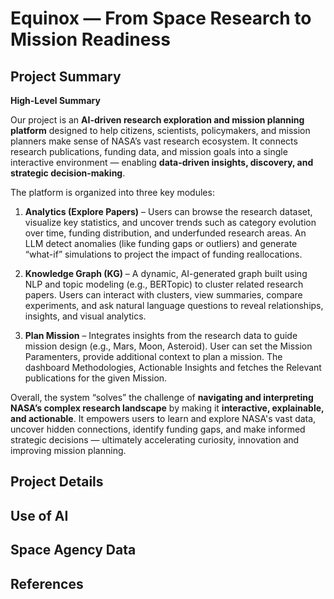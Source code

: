 # Equinox — From Space Research to Mission Readiness

## Project Summary

**High-Level Summary**

Our project is an **AI-driven research exploration and mission planning platform** designed to help citizens, scientists, policymakers, and mission planners make sense of NASA’s vast research ecosystem. It connects research publications, funding data, and mission goals into a single interactive environment — enabling **data-driven insights, discovery, and strategic decision-making**.

The platform is organized into three key modules:

1. **Analytics (Explore Papers)** – Users can browse the research dataset, visualize key statistics, and uncover trends such as category evolution over time, funding distribution, and underfunded research areas. An LLM detect anomalies (like funding gaps or outliers) and generate “what-if” simulations to project the impact of funding reallocations.

2. **Knowledge Graph (KG)** – A dynamic, AI-generated graph built using NLP and topic modeling (e.g., BERTopic) to cluster related research papers. Users can interact with clusters, view summaries, compare experiments, and ask natural language questions to reveal relationships, insights, and visual analytics.

3. **Plan Mission** – Integrates insights from the research data to guide mission design (e.g., Mars, Moon, Asteroid). User can set the Mission Paramenters, provide additional context to plan a mission. The dashboard Methodologies, Actionable Insights and fetches the Relevant publications for the given Mission. 

Overall, the system “solves” the challenge of **navigating and interpreting NASA’s complex research landscape** by making it **interactive, explainable, and actionable**. It empowers users to learn and explore NASA's vast data, uncover hidden connections, identify funding gaps, and make informed strategic decisions — ultimately accelerating curiosity, innovation and improving mission planning.

## Project Details

## Use of AI

## Space Agency Data

## References
